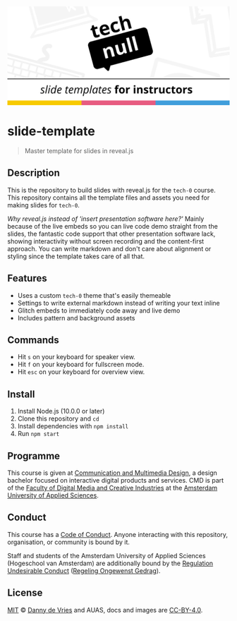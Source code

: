 ![GitHub Banner](github-banner.jpg)

# slide-template

> Master template for slides in reveal.js

## Description

This is the repository to build slides with reveal.js for the `tech-0` course. This repository contains all the template files and assets you need for making slides for `tech-0`.

_Why reveal.js instead of 'insert presentation software here?'_ Mainly because of the live embeds so you can live code demo straight from the slides, the fantastic code support that other presentation software lack, showing interactivity without screen recording and the content-first approach. You can write markdown and don't care about alignment or styling since the template takes care of all that.

## Features

- Uses a custom `tech-0` theme that's easily themeable
- Settings to write external markdown instead of writing your text inline
- Glitch embeds to immediately code away and live demo
- Includes pattern and background assets

## Commands

- Hit `s` on your keyboard for speaker view.
- Hit `f` on your keyboard for fullscreen mode.
- Hit `esc` on your keyboard for overview view.

## Install

1. Install Node.js (10.0.0 or later)
2. Clone this repository and `cd`
3. Install dependencies with `npm install`
4. Run `npm start`

## Programme

This course is given at [Communication and Multimedia Design][bachelor], a
design bachelor focused on interactive digital products and services. CMD is
part of the [Faculty of Digital Media and Creative Industries][faculty] at the
[Amsterdam University of Applied Sciences][university].

## Conduct

This course has a [Code of Conduct][coc]. Anyone interacting with this repository, organisation, or community is bound by it.

Staff and students of the Amsterdam University of Applied Sciences (Hogeschool
van Amsterdam) are additionally bound by the [Regulation Undesirable
Conduct][ruc] ([Regeling Ongewenst Gedrag][rog]).

## License

[MIT][] © [Danny de Vries][dangit] and AUAS, docs and images are [CC-BY-4.0][].

[cmd]: https://www.cmd-amsterdam.nl/english/
[cmda]: https://github.com/cmda
[bachelor]: https://www.cmd-amsterdam.nl/english/
[faculty]: https://www.amsterdamuas.com/faculty/fdmci/faculty-of-digital-media-and-creative-industries.html
[university]: https://www.amsterdamuas.com
[coc]: code-of-conduct.md
[ruc]: https://www.amsterdamuas.com/practical-matters/algemeen/hva-breed/juridische-zaken/legal-affairs/regulation-undesirable-conduct/regulation-undesirable-conduct.html#anker-3-complaints-authority
[rog]: https://www.hva.nl/praktisch/algemeen/hva-breed/juridische-zaken/loket-beroep-bezwaar-en-klacht/regeling-ongewenst-gedrag/regeling-ongewenst-gedrag.html?origin=gbS4rg%2FDTZuxQ6lGVF%2BN1A
[author]: https://dandevri.es
[mit]: license.md#code
[cc-by-4.0]: license.md#documentation-and-images
[dangit]: https://github.com/dandevri
